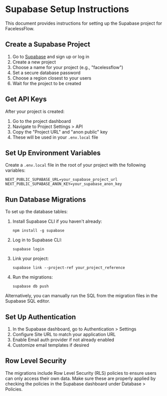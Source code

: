 # Supabase Setup Instructions

This document provides instructions for setting up the Supabase project for FacelessFlow.

## Create a Supabase Project

1. Go to [Supabase](https://supabase.com/) and sign up or log in
2. Create a new project
3. Choose a name for your project (e.g., "facelessflow")
4. Set a secure database password
5. Choose a region closest to your users
6. Wait for the project to be created

## Get API Keys

After your project is created:

1. Go to the project dashboard
2. Navigate to Project Settings > API
3. Copy the "Project URL" and "anon public" key
4. These will be used in your `.env.local` file

## Set Up Environment Variables

Create a `.env.local` file in the root of your project with the following variables:

```
NEXT_PUBLIC_SUPABASE_URL=your_supabase_project_url
NEXT_PUBLIC_SUPABASE_ANON_KEY=your_supabase_anon_key
```

## Run Database Migrations

To set up the database tables:

1. Install Supabase CLI if you haven't already:
   ```
   npm install -g supabase
   ```

2. Log in to Supabase CLI:
   ```
   supabase login
   ```

3. Link your project:
   ```
   supabase link --project-ref your_project_reference
   ```

4. Run the migrations:
   ```
   supabase db push
   ```

Alternatively, you can manually run the SQL from the migration files in the Supabase SQL editor.

## Set Up Authentication

1. In the Supabase dashboard, go to Authentication > Settings
2. Configure Site URL to match your application URL
3. Enable Email auth provider if not already enabled
4. Customize email templates if desired

## Row Level Security

The migrations include Row Level Security (RLS) policies to ensure users can only access their own data. Make sure these are properly applied by checking the policies in the Supabase dashboard under Database > Policies.
